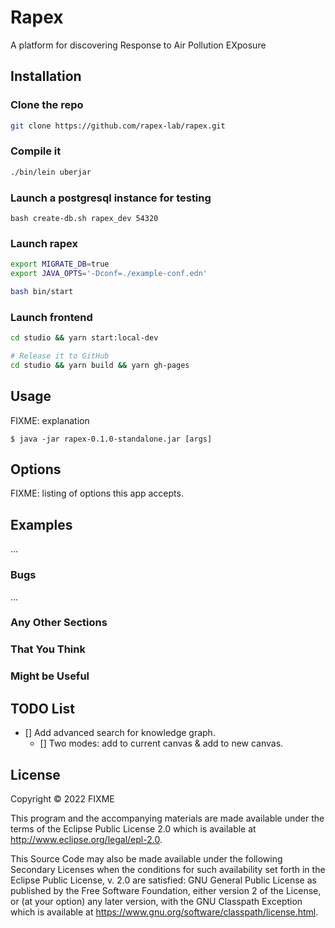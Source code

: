 # Rapex

A platform for discovering Response to Air Pollution EXposure

## Installation

### Clone the repo

```bash
git clone https://github.com/rapex-lab/rapex.git
```

### Compile it

```bash
./bin/lein uberjar
```

### Launch a postgresql instance for testing

```
bash create-db.sh rapex_dev 54320
```

### Launch rapex

```bash
export MIGRATE_DB=true
export JAVA_OPTS='-Dconf=./example-conf.edn'

bash bin/start
```

### Launch frontend

```bash
cd studio && yarn start:local-dev

# Release it to GitHub
cd studio && yarn build && yarn gh-pages
```

## Usage

FIXME: explanation

    $ java -jar rapex-0.1.0-standalone.jar [args]

## Options

FIXME: listing of options this app accepts.

## Examples

...

### Bugs

...

### Any Other Sections
### That You Think
### Might be Useful

## TODO List

- [] Add advanced search for knowledge graph.
    - [] Two modes: add to current canvas & add to new canvas.

## License

Copyright © 2022 FIXME

This program and the accompanying materials are made available under the
terms of the Eclipse Public License 2.0 which is available at
http://www.eclipse.org/legal/epl-2.0.

This Source Code may also be made available under the following Secondary
Licenses when the conditions for such availability set forth in the Eclipse
Public License, v. 2.0 are satisfied: GNU General Public License as published by
the Free Software Foundation, either version 2 of the License, or (at your
option) any later version, with the GNU Classpath Exception which is available
at https://www.gnu.org/software/classpath/license.html.
